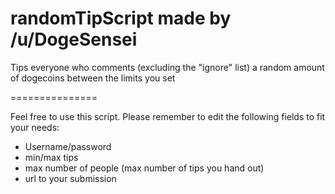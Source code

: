 randomTipScript made by /u/DogeSensei
===============

Tips everyone who comments (excluding the "ignore" list) a random amount of dogecoins between the limits you set

===============

Feel free to use this script. Please remember to edit the following fields to fit your needs:

* Username/password
* min/max tips
* max number of people (max number of tips you hand out)
* url to your submission
